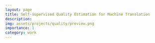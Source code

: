 ```yaml
---
layout: page
title: Self-supervised Quality Estimation for Machine Translation
description: 
img: assets/projects/quality/preview.png
importance: 1
category: work
---
```


<!-- <h5 class="row justify-content-sm-center">
Chahyon Ku, Gustav Baumgart, Maximilian Scheder-Bieschin
</h5>
<h5 class="row justify-content-sm-center">
University of Minnesota, Twin Cities
</h5>

[Proposal Paper](/assets/projects/omc/proposal_paper.pdf) <br>
[Proposal Slides](/assets/projects/omc/proposal_slides.pdf) <br>
[Final Paper](/assets/projects/omc/final_paper.pdf) <br>
[Final Slides](/assets/projects/omc/final_slides.pdf) <br>
[Code](https://github.com/chahyon-ku/openmonkeychallenge) <br> -->